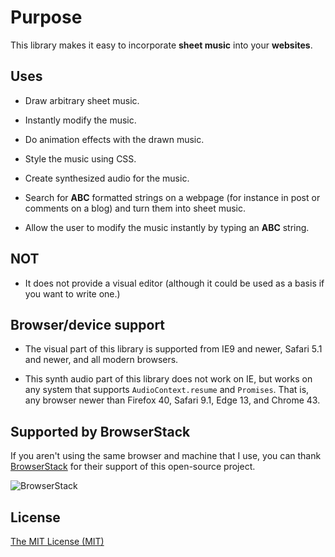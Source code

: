 # Purpose

This library makes it easy to incorporate **sheet music** into your **websites**. 

## Uses

* Draw arbitrary sheet music.

* Instantly modify the music.

* Do animation effects with the drawn music.

* Style the music using CSS.

* Create synthesized audio for the music.

* Search for **ABC** formatted strings on a webpage (for instance in post or comments on a blog) and turn them into sheet music.

* Allow the user to modify the music instantly by typing an **ABC** string.

## NOT

* It does not provide a visual editor (although it could be used as a basis if you want to write one.)

## Browser/device support

* The visual part of this library is supported from IE9 and newer, Safari 5.1 and newer, and all modern browsers.

* This synth audio part of this library does not work on IE, but works on any system that supports `AudioContext.resume` and `Promises`. That is, any browser newer than Firefox 40, Safari 9.1, Edge 13, and Chrome 43.

## Supported by BrowserStack

If you aren't using the same browser and machine that I use, you can thank [BrowserStack](https://browserstack.com/) for their support of this open-source project.

![BrowserStack](https://cdn.rawgit.com/paulrosen/abcjs/master/docs/browserstack-logo-600x315.png)

## License

[The MIT License (MIT)](http://opensource.org/licenses/MIT)
